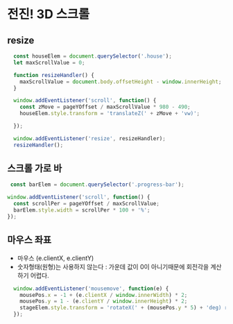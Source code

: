 # 전진! 3D 스크롤  

## resize  
```js
  const houseElem = document.querySelector('.house');
  let maxScrollValue = 0;

  function resizeHandler() {
    maxScrollValue = document.body.offsetHeight - window.innerHeight;
  }

  window.addEventListener('scroll', function() {
    const zMove = pageYOffset / maxScrollValue * 980 - 490;
    houseElem.style.transform = 'translateZ(' + zMove + 'vw)';

  });

  window.addEventListener('resize', resizeHandler);
  resizeHandler();
```  
  
## 스크롤 가로 바  
```js
 const barElem = document.querySelector('.progress-bar');

window.addEventListener('scroll', function() {
  const scrollPer = pageYOffset / maxScrollValue;
  barElem.style.width = scrollPer * 100 + '%';
});
```
  
## 마우스 좌표  
- 마우스 (e.clientX, e.clientY)  
- 숫자형태(원형)는 사용하지 않는다 : 가운데 값이 0이 아니기때문에 회전각을 계산하기 어렵다.  

```js
  window.addEventListener('mousemove', function(e) {
    mousePos.x = -1 + (e.clientX / window.innerWidth) * 2;
    mousePos.y = 1 - (e.clientY / window.innerHeight) * 2;
    stageElem.style.transform = 'rotateX(' + (mousePos.y * 5) + 'deg) rotateY(' + (mousePos.x * 5) + 'deg)';
  });
```